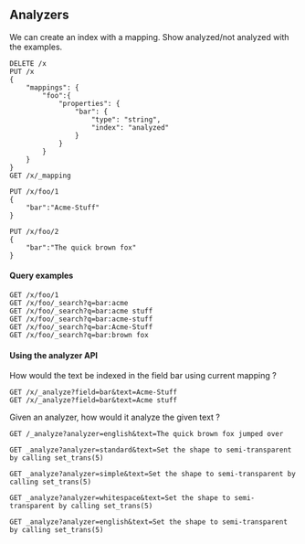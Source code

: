 Analyzers
---
We can create an index with a mapping. Show analyzed/not analyzed with the examples.
```
DELETE /x
PUT /x
{
    "mappings": {
        "foo":{
            "properties": {
                "bar": {
                    "type": "string",
                    "index": "analyzed"
                }
            }
        }
    }
}
GET /x/_mapping

PUT /x/foo/1
{
    "bar":"Acme-Stuff"
}

PUT /x/foo/2
{
    "bar":"The quick brown fox"
}
```

#### Query examples
```
GET /x/foo/1
GET /x/foo/_search?q=bar:acme
GET /x/foo/_search?q=bar:acme stuff
GET /x/foo/_search?q=bar:acme-stuff
GET /x/foo/_search?q=bar:Acme-Stuff
GET /x/foo/_search?q=bar:brown fox
```

#### Using the analyzer API
How would the text be indexed in the field bar using current mapping ?
```
GET /x/_analyze?field=bar&text=Acme-Stuff
GET /x/_analyze?field=bar&text=Acme stuff
```

Given an analyzer, how would it analyze the given text ?
```
GET /_analyze?analyzer=english&text=The quick brown fox jumped over

GET _analyze?analyzer=standard&text=Set the shape to semi-transparent by calling set_trans(5)

GET _analyze?analyzer=simple&text=Set the shape to semi-transparent by calling set_trans(5)

GET _analyze?analyzer=whitespace&text=Set the shape to semi-transparent by calling set_trans(5)

GET _analyze?analyzer=english&text=Set the shape to semi-transparent by calling set_trans(5)
```
